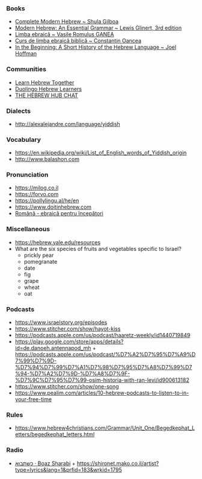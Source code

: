 ### Books

- [Complete Modern Hebrew ~ Shula Gilboa](https://library.teachyourself.com/id004325151)
- [Modern Hebrew: An Essential Grammar ~ Lewis Glinert, 3rd edition](http://alexalejandre.com/language/Hebrew%20-%20Essential%20Grammar.pdf)
- [Limba ebraică ~ Vasile Romulus GANEA](https://www.scribd.com/doc/44445832/ebraica-e-usoara)
- [Curs de limba ebraică biblică ~ Constantin Oancea](https://www.academia.edu/9867306/Curs_ebraica_pt_uzul_studentilor)
- [In the Beginning: A Short History of the Hebrew Language ~ Joel Hoffman](https://www.amazon.com/Beginning-Short-History-Hebrew-Language/dp/0814736904)

### Communities

- [Learn Hebrew Together](https://www.facebook.com/groups/1876944585949661)
- [Duolingo Hebrew Learners](https://www.facebook.com/groups/405552132936697)
- [THE HEBREW HUB CHAT](https://www.facebook.com/groups/sundaychathebrew)

### Dialects

- http://alexalejandre.com/language/yiddish

### Vocabulary

- https://en.wikipedia.org/wiki/List_of_English_words_of_Yiddish_origin
- http://www.balashon.com

### Pronunciation

- https://milog.co.il
- https://forvo.com
- https://pollylingu.al/he/en
- https://www.doitinhebrew.com
- [Română - ebraică pentru începători](https://www.goethe-verlag.com/book2/RO/ROHE/ROHE002.HTM)

### Miscellaneous

- https://hebrew.yale.edu/resources
- What are the six species of fruits and vegetables specific to Israel?
  - prickly pear
  - pomegranate
  - date
  - fig
  - grape
  - wheat
  - oat


### Podcasts

- https://www.israelstory.org/episodes
- https://www.stitcher.com/show/hayot-kiss
- https://podcasts.apple.com/us/podcast/haaretz-weekly/id1440719849
- https://play.google.com/store/apps/details?id=de.danoeh.antennapod_mh + https://podcasts.apple.com/us/podcast/%D7%A2%D7%95%D7%A9%D7%99%D7%9D-%D7%94%D7%99%D7%A1%D7%98%D7%95%D7%A8%D7%99%D7%94-%D7%A2%D7%9D-%D7%A8%D7%9F-%D7%9C%D7%95%D7%99-osim-historia-with-ran-levi/id900613182
- https://www.stitcher.com/show/one-song
- https://www.pealim.com/articles/10-hebrew-podcasts-to-listen-to-in-your-free-time


### Rules

- https://www.hebrew4christians.com/Grammar/Unit_One/Begedkephat_Letters/begedkephat_letters.html

### Radio

- [כשתבוא · Boaz Sharabi](https://youtu.be/fOtVb_dh6WA) + https://shironet.mako.co.il/artist?type=lyrics&lang=1&prfid=183&wrkid=1795

